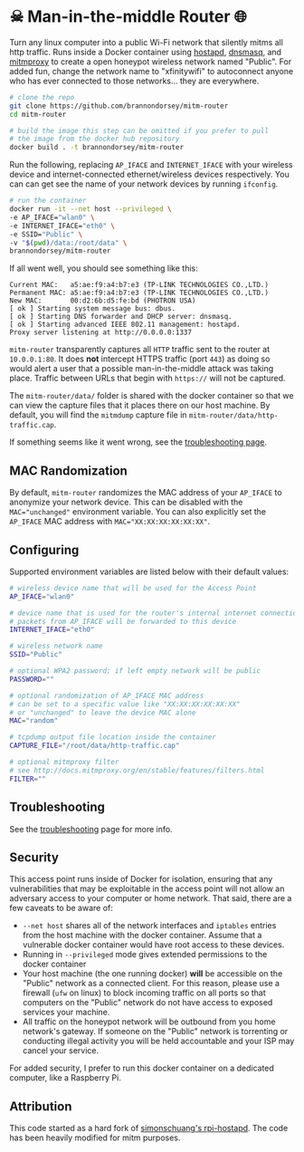 # ☠ Man-in-the-middle Router 🌐

Turn any linux computer into a public Wi-Fi network that silently mitms all http traffic. Runs inside a Docker container using [hostapd](https://wiki.gentoo.org/wiki/Hostapd), [dnsmasq](http://www.thekelleys.org.uk/dnsmasq/doc.html), and [mitmproxy](https://mitmproxy.org/) to create a open honeypot wireless network named "Public". For added fun, change the network name to "xfinitywifi" to autoconnect anyone who has ever connected to those networks... they are everywhere.

```bash
# clone the repo
git clone https://github.com/brannondorsey/mitm-router
cd mitm-router

# build the image this step can be omitted if you prefer to pull 
# the image from the docker hub repository
docker build . -t brannondorsey/mitm-router
```

Run the following, replacing `AP_IFACE` and `INTERNET_IFACE` with your wireless device and internet-connected ethernet/wireless devices respectively. You can can get see the name of your network devices by running `ifconfig`.

```bash
# run the container
docker run -it --net host --privileged \
-e AP_IFACE="wlan0" \
-e INTERNET_IFACE="eth0" \
-e SSID="Public" \
-v "$(pwd)/data:/root/data" \
brannondorsey/mitm-router
```

If all went well, you should see something like this:

```
Current MAC:   a5:ae:f9:a4:b7:e3 (TP-LINK TECHNOLOGIES CO.,LTD.)
Permanent MAC: a5:ae:f9:a4:b7:e3 (TP-LINK TECHNOLOGIES CO.,LTD.)
New MAC:       00:d2:6b:d5:fe:bd (PHOTRON USA)
[ ok ] Starting system message bus: dbus.
[ ok ] Starting DNS forwarder and DHCP server: dnsmasq.
[ ok ] Starting advanced IEEE 802.11 management: hostapd.
Proxy server listening at http://0.0.0.0:1337
```

`mitm-router` transparently captures all `HTTP` traffic sent to the router at `10.0.0.1:80`. It does **not** intercept HTTPS traffic (port `443`) as doing so would alert a user that a possible man-in-the-middle attack was taking place. Traffic between URLs that begin with `https://` will not be captured. 

The `mitm-router/data/` folder is shared with the docker container so that we can view the capture files that it places there on our host machine. By default, you will find the `mitmdump` capture file in `mitm-router/data/http-traffic.cap`.

If something seems like it went wrong, see the [troubleshooting page](troubleshooting.md).

## MAC Randomization

By default, `mitm-router` randomizes the MAC address of your `AP_IFACE` to anonymize your network device. This can be disabled with the `MAC="unchanged"` environment variable. You can also explicitly set the `AP_IFACE` MAC address with `MAC="XX:XX:XX:XX:XX:XX"`.  

## Configuring

Supported environment variables are listed below with their default values:

```bash
# wireless device name that will be used for the Access Point
AP_IFACE="wlan0"

# device name that is used for the router's internal internet connection
# packets from AP_IFACE will be forwarded to this device
INTERNET_IFACE="eth0"

# wireless network name
SSID="Public"

# optional WPA2 password; if left empty network will be public
PASSWORD=""

# optional randomization of AP_IFACE MAC address
# can be set to a specific value like "XX:XX:XX:XX:XX:XX"
# or "unchanged" to leave the device MAC alone
MAC="random"

# tcpdump output file location inside the container
CAPTURE_FILE="/root/data/http-traffic.cap"

# optional mitmproxy filter
# see http://docs.mitmproxy.org/en/stable/features/filters.html
FILTER=""
```

## Troubleshooting

See the [troubleshooting](troubleshooting.md) page for more info.

## Security

This access point runs inside of Docker for isolation, ensuring that any vulnerabilities that may be exploitable in the access point will not allow an adversary access to your computer or home network. That said, there are a few caveats to be aware of:

- `--net host` shares all of the network interfaces and `iptables` entries from the host machine with the docker container. Assume that a vulnerable docker container would have root access to these devices.
- Running in `--privileged` mode gives extended permissions to the docker container
- Your host machine (the one running docker) **will** be accessible on the "Public" network as a connected client. For this reason, please use a firewall (`ufw` on linux) to block incoming traffic on all ports so that computers on the "Public" network do not have access to exposed services your machine.
- All traffic on the honeypot network will be outbound from you home network's gateway. If someone on the "Public" network is torrenting or conducting illegal activity you will be held accountable and your ISP may cancel your service. <!--For this reason, I recommend you run a [VPN](https://airvpn.org/) on the host linux machine (the one that is running docker) to protect yourself. Doing so will cause all traffic from the host machine, and in turn the honeypot network, to be tunneled through the VPN. Also, be sure to pick a VPN that doesn't log your traffic ;)-->

For added security, I prefer to run this docker container on a dedicated computer, like a Raspberry Pi.

## Attribution

This code started as a hard fork of [simonschuang's rpi-hostapd](https://github.com/simonschuang/rpi-hostapd). The code has been heavily modified for mitm purposes.
